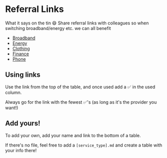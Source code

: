 # Referral Links

What it says on the tin 😄 Share referral links with colleagues so when switching broadband/energy etc. we can all benefit

- [Broadband](./Broadband.md)
- [Energy](./Energy.md)
- [Clothing](./Clothing.md)
- [Finance](./Finance.md)
- [Phone](./Phone.md)

## Using links
Use the link from the top of the table, and once used add a ✅ in the used column.

Always go for the link with the fewest ✅'s (as long as it's the provider you want!)

## Add yours!
To add your own, add your name and link to the bottom of a table.

If there's no file, feel free to add a `[service_type].md` and create a table with your info there!

